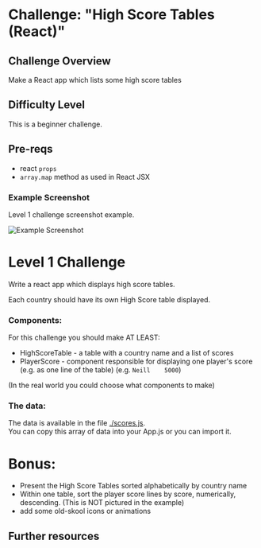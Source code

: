 # Challenge: "High Score Tables (React)"

## Challenge Overview

Make a React app which lists some high score tables

## Difficulty Level

This is a beginner challenge.

## Pre-reqs

* react `props`
* `array.map` method as used in React JSX

### Example Screenshot

Level 1 challenge screenshot example.

![Example Screenshot](./example-screenshots/react-high-score-tables-example-layout.png)


# Level 1 Challenge

Write a react app which displays high score tables.

Each country should have its own High Score table displayed.

### Components:

For this challenge you should make AT LEAST:

* HighScoreTable - a table with a country name and a list of scores
* PlayerScore - component responsible for displaying one player's score (e.g. as one line of the table) (e.g. `Neill    5000`)

(In the real world you could choose what components to make)

### The data:

The data is available in the file [./scores.js](./scores.js).  
You can copy this array of data into your App.js or you can import it.


# Bonus:

* Present the High Score Tables sorted alphabetically by country name
* Within one table, sort the player score lines by score, numerically, descending.  (This is NOT pictured in the example)
* add some old-skool icons or animations

## Further resources
